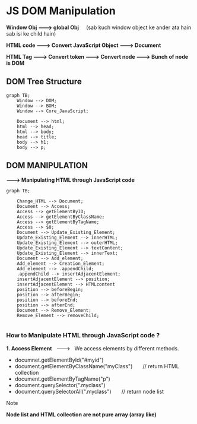 # JS DOM Manipulation 

**Window Obj ---> global Obj** &nbsp;  &nbsp;    (sab kuch window object ke ander ata hain sab isi ke child hain)

**HTML code ---> Convert JavaScript Object  ---> Document**

**HTML Tag  ---> Convert token ---> Convert node ---> Bunch of node is DOM**

## DOM Tree Structure

```mermaid
graph TB;
    Window --> DOM;
    Window --> BOM;
    Window --> Core_JavaScript;
    
    Document --> html;
    html --> head;
    html --> body;
    head --> title;
    body --> h1;
    body --> p;
```

## DOM MANIPULATION  

**---> Manipulating HTML through JavaScript code**

```mermaid
graph TB;

    Change_HTML --> Document;
    Document --> Access;
    Access --> getElementByID;
    Access --> getElementByClassName;
    Access --> getElementByTagName;
    Access --> $0;
    Document --> Update_Existing_Element;
    Update_Existing_Element --> innerHTML;
    Update_Existing_Element --> outerHTML;
    Update_Existing_Element --> textContent;
    Update_Existing_Element --> innerText;
    Document --> Add_element;
    Add_element --> Creation_Element;
    Add_element --> .appendChild;
    .appendChild --> insertAdjacentElement;
    insertAdjacentElement --> position;
    insertAdjacentElement --> HTMLcontent
    position --> beforeBegin;
    position --> afterBegin;
    position --> beforeEnd;
    position --> afterEnd;
    Document --> Remove_Element;
    Remove_Element --> removeChild;


```
### How to Manipulate HTML through JavaScript code ?

**1. Access Element** &nbsp; ---> &nbsp; We access elements by different methods.

- documnet.getElementById("#myid")
- document.getElementByClassName("myClass") &nbsp; &nbsp; &nbsp; // return HTML collection
- document.getElementByTagName("p")
- document.querySelector(".myclass")
- document.querySelectorAll(".myclass") &nbsp; &nbsp; &nbsp; // return node list

>[!NOTE]
> **Node list and HTML collection are not pure array (array like)**





